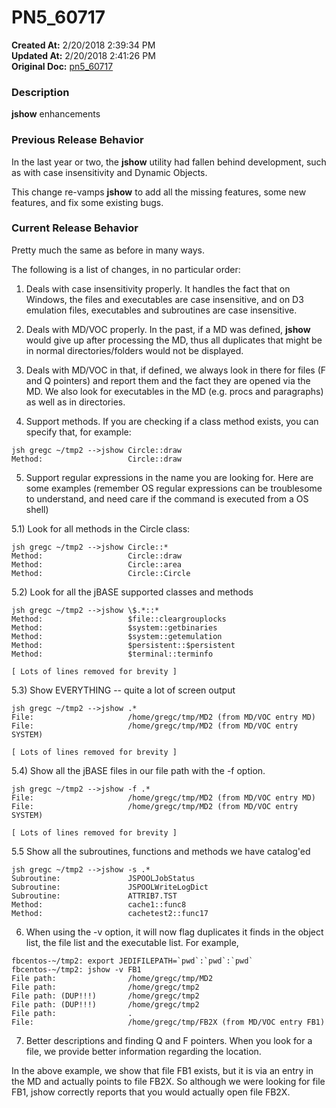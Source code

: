 # PN5_60717

**Created At:** 2/20/2018 2:39:34 PM  
**Updated At:** 2/20/2018 2:41:26 PM  
**Original Doc:** [pn5_60717](https://docs.jbase.com/release-notes/pn5_60717)  


### Description

**jshow** enhancements



### Previous Release Behavior

In the last year or two, the **jshow** utility had fallen behind development, such as with case insensitivity and Dynamic Objects.

This change re-vamps **jshow** to add all the missing features, some new features, and fix some existing bugs.



### Current Release Behavior

Pretty much the same as before in many ways.

The following is a list of changes, in no particular order:

1) Deals with case insensitivity properly. It handles the fact that on Windows, the files and executables are case insensitive, and on D3 emulation files, executables and subroutines are case insensitive.

2) Deals with MD/VOC properly. In the past, if a MD was defined, **jshow** would give up after processing the MD, thus all duplicates that might be in normal directories/folders would not be displayed.

3) Deals with MD/VOC in that, if defined, we always look in there for files (F and Q pointers) and report them and the fact they are opened via the MD. We also look for executables in the MD (e.g. procs and paragraphs) as well as in directories.

4) Support methods. If you are checking if a class method exists, you can specify that, for example:

```
jsh gregc ~/tmp2 -->jshow Circle::draw
Method:                   Circle::draw
```

5) Support regular expressions in the name you are looking for. Here are some examples (remember OS regular expressions can be troublesome to understand, and need care if the command is executed from a OS shell)

5.1) Look for all methods in the Circle class:

```
jsh gregc ~/tmp2 -->jshow Circle::*
Method:                   Circle::draw
Method:                   Circle::area
Method:                   Circle::Circle
```

5.2) Look for all the jBASE supported classes and methods

```
jsh gregc ~/tmp2 -->jshow \$.*::*
Method:                   $file::cleargrouplocks
Method:                   $system::getbinaries
Method:                   $system::getemulation
Method:                   $persistent::$persistent
Method:                   $terminal::terminfo

[ Lots of lines removed for brevity ]
```

5.3) Show EVERYTHING -- quite a lot of screen output

```
jsh gregc ~/tmp2 -->jshow .*
File:                     /home/gregc/tmp/MD2 (from MD/VOC entry MD)
File:                     /home/gregc/tmp/MD2 (from MD/VOC entry SYSTEM)

[ Lots of lines removed for brevity ]
```

5.4) Show all the jBASE files in our file path with the -f option.

```
jsh gregc ~/tmp2 -->jshow -f .*
File:                     /home/gregc/tmp/MD2 (from MD/VOC entry MD)
File:                     /home/gregc/tmp/MD2 (from MD/VOC entry SYSTEM)

[ Lots of lines removed for brevity ]
```

5.5 Show all the subroutines, functions and methods we have catalog'ed

```
jsh gregc ~/tmp2 -->jshow -s .*
Subroutine:               JSPOOLJobStatus
Subroutine:               JSPOOLWriteLogDict
Subroutine:               ATTRIB7.TST
Method:                   cache1::func8
Method:                   cachetest2::func17
```

6) When using the -v option, it will now flag duplicates it finds in the object list, the file list and the executable list. For example,

```
fbcentos-~/tmp2: export JEDIFILEPATH=`pwd`:`pwd`:`pwd`
fbcentos-~/tmp2: jshow -v FB1
File path:                /home/gregc/tmp/MD2
File path:                /home/gregc/tmp2
File path: (DUP!!!)       /home/gregc/tmp2
File path: (DUP!!!)       /home/gregc/tmp2
File path:                .
File:                     /home/gregc/tmp/FB2X (from MD/VOC entry FB1)
```

7) Better descriptions and finding Q and F pointers. When you look for a file, we provide better information regarding the location.

In the above example, we show that file FB1 exists, but it is via an entry in the MD and actually points to file FB2X. So although we were looking for file FB1, jshow correctly reports that you would actually open file FB2X.
